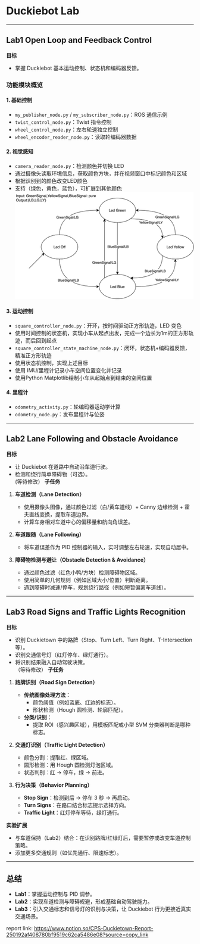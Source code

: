 # Duckiebot Lab

---
## Lab1 Open Loop and Feedback Control

**目标**  
- 掌握 Duckiebot 基本运动控制、状态机和编码器反馈。

### 功能模块概览

#### 1. 基础控制
- `my_publisher_node.py` / `my_subscriber_node.py`：ROS 通信示例
- `twist_control_node.py`：Twist 指令控制
- `wheel_control_node.py`：左右轮速独立控制
- `wheel_encoder_reader_node.py`：读取轮编码器数据

#### 2. 视觉感知
- `camera_reader_node.py`：检测颜色并切换 LED
- 通过摄像头读取环境信息，获取颜色方块，并在视频窗口中标记颜色和区域
- 根据识别到的颜色改变LED颜色
- 支持（绿色，黄色，蓝色），可扩展到其他颜色
![LED状态机](assets/pics/Color_LED.drawio.svg)


#### 3. 运动控制
- `square_controller_node.py`：开环，按时间驱动正方形轨迹，LED 变色
- 使用时间控制的状态机，实现小车从起点出发，完成一个边长为1m的正方形轨迹，而后回到起点
- `square_controller_state_machine_node.py`：闭环，状态机+编码器反馈，精准正方形轨迹
- 使用状态机控制，实现上述目标
- 使用 IMU/里程计记录小车空间位置变化并记录
- 使用Python Matplotlib绘制小车从起始点到结束的空间位置

#### 4. 里程计
- `odometry_activity.py`：轮编码器运动学计算
- `odometry_node.py`：发布里程计与位姿

---

## Lab2 Lane Following and Obstacle Avoidance

**目标**  
- 让 Duckiebot 在道路中自动沿车道行驶。  
- 检测和绕行简单障碍物（可选）。  
  (等待修改）
**子任务**  
1. **车道检测（Lane Detection）**  
   - 使用摄像头图像，通过颜色过滤（白/黄车道线）+ Canny 边缘检测 + 霍夫直线变换，提取车道边界。  
   - 计算车身相对车道中心的偏移量和航向角误差。  

2. **车道跟随（Lane Following）**  
   - 将车道误差作为 PID 控制器的输入，实时调整左右轮速，实现自动居中。  

3. **障碍物检测与避让（Obstacle Detection & Avoidance）**  
   - 通过颜色过滤（红色小鸭/方块）检测障碍物区域。  
   - 使用简单的几何规则（例如区域大小/位置）判断距离。  
   - 遇到障碍时减速/停车，规划绕行路径（例如短暂偏离车道线）。  

---

## Lab3 Road Signs and Traffic Lights Recognition

**目标**  
- 识别 Duckietown 中的路牌（Stop、Turn Left、Turn Right、T-Intersection 等）。  
- 识别交通信号灯（红灯停车、绿灯通行）。  
- 将识别结果融入自动驾驶决策。  
（等待修改）
**子任务**  
1. **路牌识别（Road Sign Detection）**  
   - **传统图像处理方法**：  
     - 颜色阈值（例如蓝底、红边的标志）。  
     - 形状检测（Hough 圆检测、轮廓匹配）。  
   - **分类/识别**：  
     - 提取 ROI（感兴趣区域），用模板匹配或小型 SVM 分类器判断是哪种标志。  

2. **交通灯识别（Traffic Light Detection）**  
   - 颜色分割：提取红、绿区域。  
   - 圆形检测：用 Hough 圆检测灯泡区域。  
   - 状态判别：红 → 停车，绿 → 前进。  

3. **行为决策（Behavior Planning）**  
   - **Stop Sign**：检测到后 → 停车 3 秒 → 再启动。  
   - **Turn Signs**：在路口结合标志提示选择方向。  
   - **Traffic Light**：红灯停车等待，绿灯通行。  

**实验扩展**  
- 与车道保持（Lab2）结合：在识别路牌/红绿灯后，需要暂停或改变车道控制策略。  
- 添加更多交通规则（如优先通行、限速标志）。  

---

## 总结

- **Lab1**：掌握运动控制与 PID 调参。  
- **Lab2**：实现车道检测与障碍规避，形成基础自动驾驶能力。  
- **Lab3**：引入交通标志和信号灯的识别与决策，让 Duckiebot 行为更接近真实交通场景。


report link:  https://www.notion.so/CPS-Duckietown-Report-250192af408780bf9519c62ca5486e08?source=copy_link


